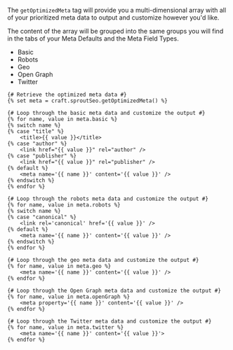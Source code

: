The `getOptimizedMeta` tag will provide you a multi-dimensional array with all of your prioritized meta data to output and customize however you'd like.

The content of the array will be grouped into the same groups you will find in the tabs of your Meta Defaults and the Meta Field Types.

- Basic
- Robots
- Geo
- Open Graph
- Twitter

``` twig
{# Retrieve the optimized meta data #}
{% set meta = craft.sproutSeo.getOptimizedMeta() %}

{# Loop through the basic meta data and customize the output #}
{% for name, value in meta.basic %}
{% switch name %}
{% case "title" %}
	<title>{{ value }}</title>
{% case "author" %}
	<link href="{{ value }}" rel="author" />
{% case "publisher" %}
	<link href="{{ value }}" rel="publisher" />
{% default %}
	<meta name='{{ name }}' content='{{ value }}' />
{% endswitch %}
{% endfor %}

{# Loop through the robots meta data and customize the output #}
{% for name, value in meta.robots %}
{% switch name %}
{% case "canonical" %}
	<link rel='canonical' href='{{ value }}' />
{% default %}
	<meta name='{{ name }}' content='{{ value }}' />
{% endswitch %}
{% endfor %}

{# Loop through the geo meta data and customize the output #}
{% for name, value in meta.geo %}
	<meta name='{{ name }}' content='{{ value }}' />
{% endfor %}

{# Loop through the Open Graph meta data and customize the output #}
{% for name, value in meta.openGraph %}
	<meta property='{{ name }}' content='{{ value }}' />
{% endfor %}

{# Loop through the Twitter meta data and customize the output #}
{% for name, value in meta.twitter %}
	<meta name='{{ name }}' content='{{ value }}'>
{% endfor %}
```